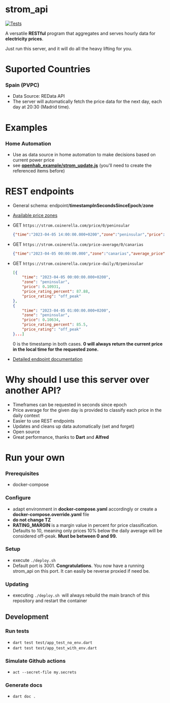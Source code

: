 # strom_api
[![Tests](https://github.com/willyfromtheblock/strom_api/actions/workflows/test.yaml/badge.svg)](https://github.com/willyfromtheblock/strom_api/actions/workflows/test.yaml)

A versatile **RESTful** program that aggregates and serves hourly data for **electricity prices**.

Just run this server, and it will do all the heavy lifting for you. 

# Suported Countries
### Spain (PVPC) 
- Data Source: REData API
- The server will automatically fetch the price data for the next day, each day at 20:30 (Madrid time).

# Examples
### Home Automation
- Use as data source in home automation to make decisions based on current power price
- see [**openhab_example/strom_update.js**](/openhab_example/strom_update.js "**openhab_example/strom_update.js**") (you'll need to create the referenced items before)

# REST endpoints
- General schema: endpoint/**timestampInSecondsSinceEpoch**/**zone**
- [Available price zones](https://strom-docs.coinerella.com/price_zones/PriceZone "Available price zones")
- GET `https://strom.coinerella.com/price/0/peninsular`
	```json
	{"time":"2023-04-05 14:00:00.000+0200","zone":"peninsular","price":0.11416,"price_rating_percent":64.18,"price_rating":"off_peak"}
	```
	
- GET `https://strom.coinerella.com/price-average/0/canarias`

	```json
	{"time":"2023-04-05 00:00:00.000","zone":"canarias","average_price":0.17787}
	```

- GET `https://strom.coinerella.com/price-daily/0/peninsular`

	```json
	[{
        "time": "2023-04-05 00:00:00.000+0200",
        "zone": "peninsular",
        "price": 0.10931,
        "price_rating_percent": 87.88,
        "price_rating": "off_peak"
    },
    {
        "time": "2023-04-05 01:00:00.000+0200",
        "zone": "peninsular",
        "price": 0.10634,
        "price_rating_percent": 85.5,
        "price_rating": "off_peak"
    }...]
	```

	0 is the timestamp in both cases. **0 will always return the current price in the local time for the requested zone.**
- [Detailed endpoint documentation](https://strom-docs.coinerella.com/rest_server/RESTServer/serve "Detailed endpoint documentation") 


# Why should I use this server over another API?
- Timeframes can be requested in seconds since epoch
- Price average for the given day is provided to classify each price in the daily context
- Easier to use REST endpoints
- Updates and cleans up data automatically (set and forget)
- Open source
- Great performance, thanks to **Dart** and **Alfred**

# Run your own
### Prerequisites
- docker-compose

### Configure
- adapt environment in **docker-compose.yaml** accordingly or create a **docker-compose.override.yaml** file
- **do not change TZ**
- **RATING_MARGIN** is a margin value in percent for price classification. Defaults to 10, meaning only prices 10% below the daily average will be considered off-peak. **Must be between 0 and 99.**

### Setup
- execute `./deploy.sh`
- Default port is 3001. **Congratulations**. You now have a running strom_api on this port. 
It can easily be reverse proxied if need be.

### Updating
- executing `./deploy.sh `will always rebuild the main branch of this repository and restart the container

## Development
### Run tests
- `dart test test/app_test_no_env.dart`
- `dart test test/app_test_with_env.dart`

### Simulate Github actions
- `act --secret-file my.secrets`

### Generate docs
- `dart doc .`